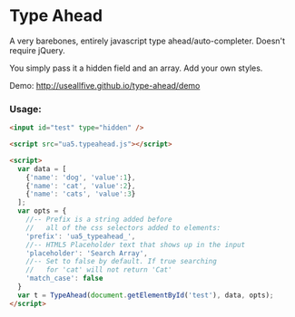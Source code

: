 Type Ahead
=============

A very barebones, entirely javascript type ahead/auto-completer. Doesn't require jQuery.

You simply pass it a hidden field and an array. Add your own styles.

Demo: http://useallfive.github.io/type-ahead/demo

### Usage:
```HTML
<input id="test" type="hidden" />

<script src="ua5.typeahead.js"></script>

<script>
  var data = [
    {'name': 'dog', 'value':1},
    {'name': 'cat', 'value':2},
    {'name': 'cats', 'value':3}
  ];
  var opts = {
    //-- Prefix is a string added before
    //   all of the css selectors added to elements:
    'prefix': 'ua5_typeahead_',
    //-- HTML5 Placeholder text that shows up in the input
    'placeholder': 'Search Array',
    //-- Set to false by default. If true searching
    //   for 'cat' will not return 'Cat'
    'match_case': false
  }
  var t = TypeAhead(document.getElementById('test'), data, opts);
</script>
```
